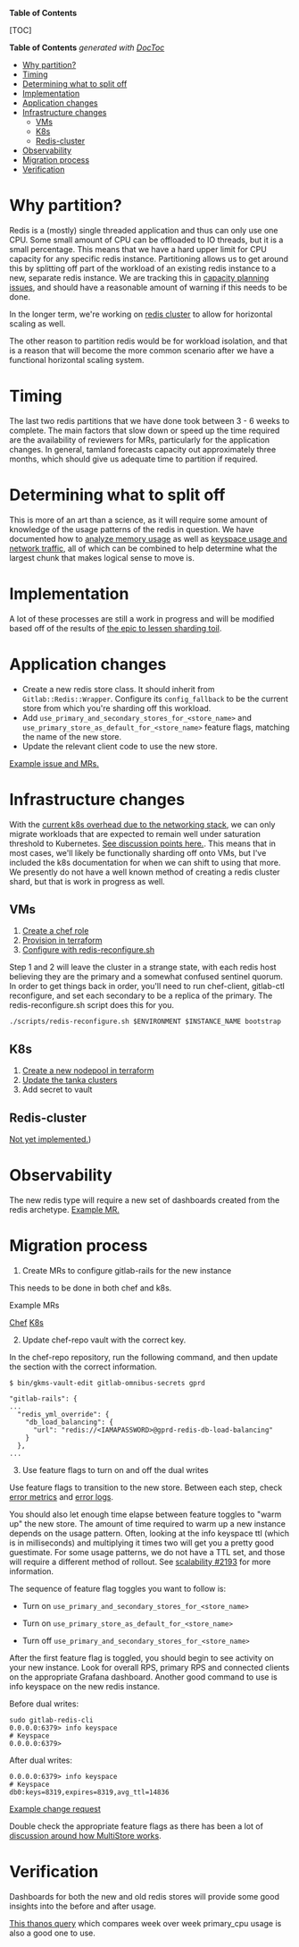 <!-- START doctoc generated TOC please keep comment here to allow auto update -->

**Table of Contents**

[TOC]
<!-- DON'T EDIT THIS SECTION, INSTEAD RE-RUN doctoc TO UPDATE -->
**Table of Contents**  *generated with [DocToc](https://github.com/thlorenz/doctoc)*

- [Why partition?](#why-partition)
- [Timing](#timing)
- [Determining what to split off](#determining-what-to-split-off)
- [Implementation](#implementation)
- [Application changes](#application-changes)
- [Infrastructure changes](#infrastructure-changes)
  - [VMs](#vms)
  - [K8s](#k8s)
  - [Redis-cluster](#redis-cluster)
- [Observability](#observability)
- [Migration process](#migration-process)
- [Verification](#verification)

<!-- END doctoc generated TOC please keep comment here to allow auto update -->

# Why partition?

Redis is a (mostly) single threaded application and thus can only use one CPU.  Some small amount of CPU can be offloaded to IO threads, but it is a small percentage.  This means that we have a hard upper limit for CPU capacity for any specific redis instance.  Partitioning allows us to get around this by splitting off part of the workload of an existing redis instance to a new, separate redis instance.  We are tracking this in [capacity planning issues](https://about.gitlab.com/handbook/engineering/infrastructure/capacity-planning/), and should have a reasonable amount of warning if this needs to be done.

In the longer term, we're working on [redis cluster](https://gitlab.com/groups/gitlab-com/gl-infra/-/epics/823) to allow for horizontal scaling as well.

The other reason to partition redis would be for workload isolation, and that is a reason that will become the more common scenario after we have a functional horizontal scaling system.

# Timing

The last two redis partitions that we have done took between 3 - 6 weeks to complete.  The main factors that slow down or speed up the time required are the availability of reviewers for MRs, particularly for the application changes.  In general, tamland forecasts capacity out approximately three months, which should give us adequate time to partition if required.

# Determining what to split off

This is more of an art than a science, as it will require some amount of knowledge of the usage patterns of the redis in question.  We have documented how to [analyze memory usage](redis.md#redis-memory-analyzer) as well as [keyspace usage and network traffic](https://gitlab.com/gitlab-com/runbooks/-/blob/master/docs/redis/redis.md#keyspace-pattern-analysis), all of which can be combined to help determine what the largest chunk that makes logical sense to move is.

# Implementation

A lot of these processes are still a work in progress and will be modified based off of the results of [the epic to lessen sharding toil](https://gitlab.com/groups/gitlab-com/gl-infra/-/epics/886).

# Application changes

- Create a new redis store class. It should inherit from `Gitlab::Redis::Wrapper`. Configure its `config_fallback` to be the current store from which you're sharding off this workload.
- Add `use_primary_and_secondary_stores_for_<store_name>` and `use_primary_store_as_default_for_<store_name>` feature flags, matching the name of the new store.
- Update the relevant client code to use the new store.

[Example issue and MRs.](https://gitlab.com/gitlab-com/gl-infra/scalability/-/issues/2149)

# Infrastructure changes

With the [current k8s overhead due to the networking stack](https://gitlab.com/gitlab-com/gl-infra/reliability/-/issues/16871), we can only migrate workloads that are expected to remain well under saturation threshold to Kubernetes.  [See discussion points here.](https://gitlab.com/gitlab-com/gl-infra/scalability/-/issues/2130).  This means that in most cases, we'll likely be functionally sharding off onto VMs, but I've included the k8s documentation for when we can shift to using that more.  We presently do not have a well known method of creating a redis cluster shard, but that is work in progress as well.

## VMs

1. [Create a chef role](https://gitlab.com/gitlab-com/gl-infra/chef-repo/-/blob/master/roles/gprd-base-db-redis-server-db-load-balancing.json)
2. [Provision in terraform](https://ops.gitlab.net/gitlab-com/gl-infra/config-mgmt/-/merge_requests/5009)
3. [Configure with redis-reconfigure.sh](https://gitlab.com/gitlab-com/runbooks/-/blob/master/scripts/redis-reconfigure.sh)

Step 1 and 2 will leave the cluster in a strange state, with each redis host believing they are the primary and a somewhat confused sentinel quorum.  In order to get things back in order, you'll need to run chef-client, gitlab-ctl reconfigure, and set each secondary to be a replica of the primary.  The redis-reconfigure.sh script does this for you.

```shell
./scripts/redis-reconfigure.sh $ENVIRONMENT $INSTANCE_NAME bootstrap
```

## K8s

1. [Create a new nodepool in terraform](https://ops.gitlab.net/gitlab-com/gl-infra/config-mgmt/-/merge_requests/4413)
2. [Update the tanka clusters](https://gitlab.com/gitlab-com/gl-infra/k8s-workloads/tanka-deployments/-/blob/master/environments/redis/values.jsonnet)
3. Add secret to vault

## Redis-cluster

[Not yet implemented.](https://gitlab.com/groups/gitlab-com/gl-infra/-/epics/823))

# Observability

The new redis type will require a new set of dashboards created from the redis archetype.  [Example MR.](https://gitlab.com/gitlab-com/runbooks/-/merge_requests/5386)

# Migration process

1. Create MRs to configure gitlab-rails for the new instance

This needs to be done in both chef and k8s.

Example MRs

[Chef](https://gitlab.com/gitlab-com/gl-infra/chef-repo/-/merge_requests/2892)
[K8s](https://gitlab.com/gitlab-com/gl-infra/k8s-workloads/gitlab-com/-/merge_requests/2558)

2. Update chef-repo vault with the correct key.

In the chef-repo repository, run the following command, and then update the section with the correct information.

```
$ bin/gkms-vault-edit gitlab-omnibus-secrets gprd

"gitlab-rails": {
...
  "redis_yml_override": {
    "db_load_balancing": {
      "url": "redis://<IAMAPASSWORD>@gprd-redis-db-load-balancing"
    }
  },
...
```

3. Use feature flags to turn on and off the dual writes

Use feature flags to transition to the new store. Between each step, check [error metrics](https://thanos.gitlab.net/graph?g0.expr=sum%20by%20(env%2C%20stage%2C%20instance_name)%20(rate(gitlab_redis_multi_store_pipelined_diff_error_total%5B1m%5D))&g0.tab=0&g0.stacked=0&g0.range_input=6h&g0.max_source_resolution=0s&g0.deduplicate=1&g0.partial_response=0&g0.store_matches=%5B%5D&g1.expr=rate(gitlab_redis_multi_store_method_missing_total%7Benv%3D%22gstg%22%7D%5B10m%5D)&g1.tab=1&g1.stacked=0&g1.range_input=6h&g1.max_source_resolution=0s&g1.deduplicate=1&g1.partial_response=0&g1.store_matches=%5B%5D) and [error logs](https://nonprod-log.gitlab.net/goto/781e9c40-ad59-11ed-9af2-6131f0ee4ce6).

You should also let enough time elapse between feature toggles to "warm up" the new store.  The amount of time required to warm up a new instance depends on the usage pattern.  Often, looking at the info keyspace ttl (which is in milliseconds) and multiplying it times two will get you a pretty good guestimate.  For some usage patterns, we do not have a TTL set, and those will require a different method of rollout.  See [scalability #2193](https://gitlab.com/gitlab-com/gl-infra/scalability/-/issues/2193) for more information.

The sequence of feature flag toggles you want to follow is:

- Turn on `use_primary_and_secondary_stores_for_<store_name>`

- Turn on `use_primary_store_as_default_for_<store_name>`

- Turn off `use_primary_and_secondary_stores_for_<store_name>`

After the first feature flag is toggled, you should begin to see activity on your new instance.  Look for overall RPS, primary RPS and connected clients on the appropriate Grafana dashboard.  Another good command to use is info keyspace on the new redis instance.

Before dual writes:

```
sudo gitlab-redis-cli
0.0.0.0:6379> info keyspace
# Keyspace
0.0.0.0:6379>
```

After dual writes:

```
0.0.0.0:6379> info keyspace
# Keyspace
db0:keys=8319,expires=8319,avg_ttl=14836
```

[Example change request](https://gitlab.com/gitlab-com/gl-infra/production/-/issues/8393)

Double check the appropriate feature flags as there has been a lot of [discussion around how MultiStore works](https://gitlab.com/gitlab-com/gl-infra/scalability/-/issues/2161).

# Verification

Dashboards for both the new and old redis stores will provide some good insights into the before and after usage.

[This thanos query](https://thanos.gitlab.net/graph?g0.expr=label_replace(avg_over_time(gitlab_component_saturation%3Aratio%7Benv%3D%22gprd%22%2Cenvironment%3D%22gprd%22%2Ctype%3D%22redis%22%2Ccomponent%3D%22redis_primary_cpu%22%7D%5B1m%5D)%2C%20%27time%27%2C%20%27now%27%2C%20%27%27%2C%20%27%27)%0Aor%0Alabel_replace(avg_over_time(gitlab_component_saturation%3Aratio%7Benv%3D%22gprd%22%2Cenvironment%3D%22gprd%22%2Ctype%3D%22redis%22%2Ccomponent%3D%22redis_primary_cpu%22%7D%5B1m%5D%20offset%201w)%2C%20%22time%22%2C%20%27offset-1w%27%2C%20%27%27%2C%20%27%27)&g0.tab=0&g0.stacked=0&g0.range_input=1h&g0.max_source_resolution=0s&g0.deduplicate=1&g0.partial_response=0&g0.store_matches=%5B%5D) which compares week over week primary_cpu usage is also a good one to use.

